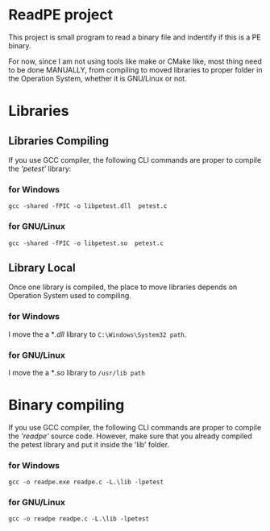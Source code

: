# ReadPE project

This project is small program to read a binary file and indentify if this is a PE binary.

For now, since I am not using tools like make or CMake like, most thing need to be done MANUALLY, from compiling to moved libraries to proper folder in the Operation System, whether it is GNU/Linux or not.


# Libraries


## Libraries Compiling

If you use GCC compiler, the following CLI commands are proper to compile the *'petest'* library:

### for Windows


  `gcc -shared -fPIC -o libpetest.dll  petest.c`

### for GNU/Linux


  `gcc -shared -fPIC -o libpetest.so  petest.c` 


## Library Local

Once one library is compiled, the place to move libraries depends on Operation System used to compiling.


### for Windows

I move the a **.dll* library to `C:\Windows\System32 path`.


### for GNU/Linux

I move the a **.so* library to `/usr/lib path`



# Binary compiling

If you use GCC compiler, the following CLI commands are proper to compile the *'readpe'* source code. 
However, make sure that you already compiled the petest library and put it inside the 'lib' folder.

### for Windows

  `gcc -o readpe.exe readpe.c -L.\lib -lpetest`

### for GNU/Linux

  `gcc -o readpe readpe.c -L.\lib -lpetest`
